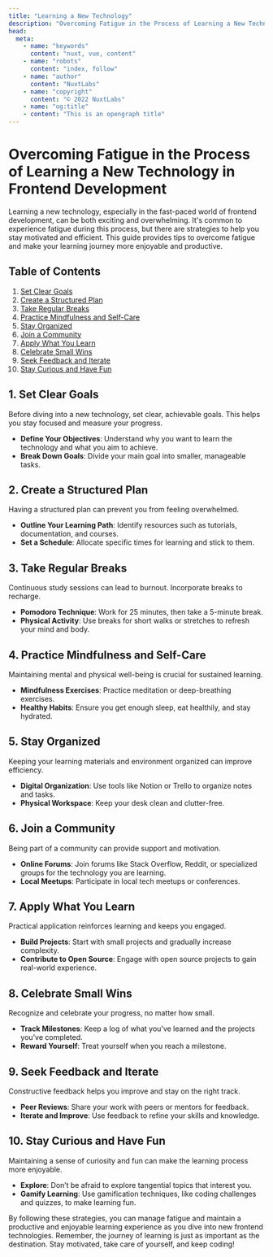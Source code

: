 ```yaml
---
title: "Learning a New Technology"
description: "Overcoming Fatigue in the Process of Learning a New Technology in Frontend Development"
head:
  meta:
    - name: "keywords"
      content: "nuxt, vue, content"
    - name: "robots"
      content: "index, follow"
    - name: "author"
      content: "NuxtLabs"
    - name: "copyright"
      content: "© 2022 NuxtLabs"
    - name: "og:title"
    - content: "This is an opengraph title"
---
```


# Overcoming Fatigue in the Process of Learning a New Technology in Frontend Development

Learning a new technology, especially in the fast-paced world of frontend development, can be both exciting and overwhelming. It's common to experience fatigue during this process, but there are strategies to help you stay motivated and efficient. This guide provides tips to overcome fatigue and make your learning journey more enjoyable and productive.

## Table of Contents

1. [Set Clear Goals](#set-clear-goals)
2. [Create a Structured Plan](#create-a-structured-plan)
3. [Take Regular Breaks](#take-regular-breaks)
4. [Practice Mindfulness and Self-Care](#practice-mindfulness-and-self-care)
5. [Stay Organized](#stay-organized)
6. [Join a Community](#join-a-community)
7. [Apply What You Learn](#apply-what-you-learn)
8. [Celebrate Small Wins](#celebrate-small-wins)
9. [Seek Feedback and Iterate](#seek-feedback-and-iterate)
10. [Stay Curious and Have Fun](#stay-curious-and-have-fun)

## 1. Set Clear Goals

Before diving into a new technology, set clear, achievable goals. This helps you stay focused and measure your progress.

- **Define Your Objectives**: Understand why you want to learn the technology and what you aim to achieve.
- **Break Down Goals**: Divide your main goal into smaller, manageable tasks.

## 2. Create a Structured Plan

Having a structured plan can prevent you from feeling overwhelmed.

- **Outline Your Learning Path**: Identify resources such as tutorials, documentation, and courses.
- **Set a Schedule**: Allocate specific times for learning and stick to them.

## 3. Take Regular Breaks

Continuous study sessions can lead to burnout. Incorporate breaks to recharge.

- **Pomodoro Technique**: Work for 25 minutes, then take a 5-minute break.
- **Physical Activity**: Use breaks for short walks or stretches to refresh your mind and body.

## 4. Practice Mindfulness and Self-Care

Maintaining mental and physical well-being is crucial for sustained learning.

- **Mindfulness Exercises**: Practice meditation or deep-breathing exercises.
- **Healthy Habits**: Ensure you get enough sleep, eat healthily, and stay hydrated.

## 5. Stay Organized

Keeping your learning materials and environment organized can improve efficiency.

- **Digital Organization**: Use tools like Notion or Trello to organize notes and tasks.
- **Physical Workspace**: Keep your desk clean and clutter-free.

## 6. Join a Community

Being part of a community can provide support and motivation.

- **Online Forums**: Join forums like Stack Overflow, Reddit, or specialized groups for the technology you are learning.
- **Local Meetups**: Participate in local tech meetups or conferences.

## 7. Apply What You Learn

Practical application reinforces learning and keeps you engaged.

- **Build Projects**: Start with small projects and gradually increase complexity.
- **Contribute to Open Source**: Engage with open source projects to gain real-world experience.

## 8. Celebrate Small Wins

Recognize and celebrate your progress, no matter how small.

- **Track Milestones**: Keep a log of what you’ve learned and the projects you’ve completed.
- **Reward Yourself**: Treat yourself when you reach a milestone.

## 9. Seek Feedback and Iterate

Constructive feedback helps you improve and stay on the right track.

- **Peer Reviews**: Share your work with peers or mentors for feedback.
- **Iterate and Improve**: Use feedback to refine your skills and knowledge.

## 10. Stay Curious and Have Fun

Maintaining a sense of curiosity and fun can make the learning process more enjoyable.

- **Explore**: Don’t be afraid to explore tangential topics that interest you.
- **Gamify Learning**: Use gamification techniques, like coding challenges and quizzes, to make learning fun.

By following these strategies, you can manage fatigue and maintain a productive and enjoyable learning experience as you dive into new frontend technologies. Remember, the journey of learning is just as important as the destination. Stay motivated, take care of yourself, and keep coding!
